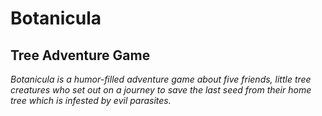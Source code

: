 # Botanicula
## Tree Adventure Game

*Botanicula is a humor-filled adventure game about five friends, little tree creatures who set out on a journey to save the last seed from their home tree which is infested by evil parasites.*

